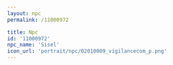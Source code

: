 ```yaml
---
layout: npc
permalink: /11000972

title: Npc
id: '11000972'
npc_name: 'Sisel'
icon_url: 'portrait/npc/02010009_vigilancecom_p.png'
---
```

